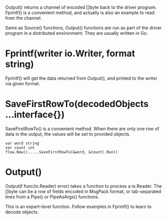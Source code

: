Output() returns a channel of encoded []byte back to the driver program.
Fprintf() is a convenient method, and actually is also an example to read from the channel.

Same as Source() functions, Output() functions are run as part of the driver program in a distributed environment. They are usually written in Go.

# Fprintf(writer io.Writer, format string)

Fprintf() will get the data returned from Output(), and printed to the writer via given format.

# SaveFirstRowTo(decodedObjects ...interface{})
SaveFirstRowTo() is a convenient method. When there are only one row of data in the output, the values will be set to provided objects.
```
var word string
var count int
flow.New().....SaveFirstRowTo(&word, &count).Run()
```

# Output()
Output(f func(io.Reader) error) takes a function to process a io.Reader. The []byte can be a row of fields encoded in MsgPack format, or tab-separated lines from a Pipe() or PipeAsArgs() functions.

This is an expert-level function. Follow examples in Fprintf() to learn to decode objects.
